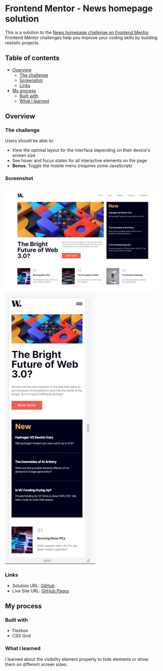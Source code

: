 # Frontend Mentor - News homepage solution

This is a solution to the [News homepage challenge on Frontend Mentor](https://www.frontendmentor.io/challenges/news-homepage-H6SWTa1MFl). Frontend Mentor challenges help you improve your coding skills by building realistic projects.

## Table of contents

- [Overview](#overview)
  - [The challenge](#the-challenge)
  - [Screenshot](#screenshot)
  - [Links](#links)
- [My process](#my-process)
  - [Built with](#built-with)
  - [What I learned](#what-i-learned)

## Overview

### The challenge

Users should be able to:

- View the optimal layout for the interface depending on their device's screen size
- See hover and focus states for all interactive elements on the page
- **Bonus**: Toggle the mobile menu (requires some JavaScript)

### Screenshot

![](./desktop.JPG)
![](./mobile.JPG)

### Links

- Solution URL: [GitHub](https://github.com/Roneeey/NewsSiteLandingPage)
- Live Site URL: [GitHub Pages](https://roneeey.github.io/NewsSiteLandingPage/)

## My process

### Built with

- Flexbox
- CSS Grid

### What I learned

I learned about the visibility element property to hide elements or show them on different screen sizes.
